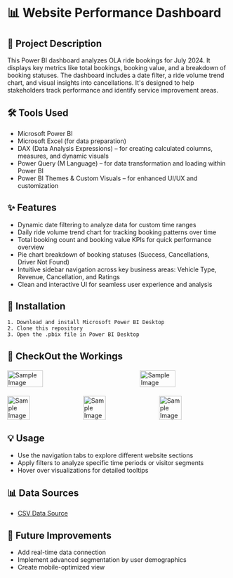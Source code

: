 # 📊 Website Performance Dashboard

## 📝 Project Description
This Power BI dashboard analyzes OLA ride bookings for July 2024. It displays key metrics like total bookings, booking value, and a breakdown of booking statuses. The dashboard includes a date filter, a ride volume trend chart, and visual insights into cancellations. It's designed to help stakeholders track performance and identify service improvement areas.

## 🛠️ Tools Used
- Microsoft Power BI
- Microsoft Excel (for data preparation)
- DAX (Data Analysis Expressions) – for creating calculated columns, measures, and dynamic visuals
- Power Query (M Language) – for data transformation and loading within Power BI
- Power BI Themes & Custom Visuals – for enhanced UI/UX and customization

## ✨ Features
- Dynamic date filtering to analyze data for custom time ranges
- Daily ride volume trend chart for tracking booking patterns over time
- Total booking count and booking value KPIs for quick performance overview
- Pie chart breakdown of booking statuses (Success, Cancellations, Driver Not Found)
- Intuitive sidebar navigation across key business areas: Vehicle Type, Revenue, Cancellation, and Ratings
- Clean and interactive UI for seamless user experience and analysis

## 🚀 Installation
    1. Download and install Microsoft Power BI Desktop
    2. Clone this repository
    3. Open the .pbix file in Power BI Desktop

## 👀 CheckOut the Workings
<div style="display: flex; flex-direction: row; justify-content: space-between; gap: 15px; margin: 20px 0;">
    <img src="https://ik.imagekit.io/9cnsmhk11/odd1.png?updatedAt=1745526525892" alt="Sample Image" style="width: 40%; height: auto;">
    <img src="https://ik.imagekit.io/9cnsmhk11/odd2.png?updatedAt=1745526525594" alt="Sample Image" style="width: 40%; height: auto;">
</div>
<div style="display: flex; flex-direction: row; justify-content: space-between; gap: 15px; margin: 20px 0;">
    <img src="https://ik.imagekit.io/9cnsmhk11/odd3.png?updatedAt=1745526525662" alt="Sample Image" style="width: 32%; height: auto;">
    <img src="https://ik.imagekit.io/9cnsmhk11/odd4.png?updatedAt=1745526525659" alt="Sample Image" style="width: 32%; height: auto;">
    <img src="https://ik.imagekit.io/9cnsmhk11/odd5.png?updatedAt=1745526525743" alt="Sample Image" style="width: 32%; height: auto;">
</div>
    
## 💡 Usage
- Use the navigation tabs to explore different website sections
- Apply filters to analyze specific time periods or visitor segments
- Hover over visualizations for detailed tooltips

## 📊 Data Sources
- [CSV Data Source](https://github.com/Kunal-Rawat007/Website-Performance-Analysis/blob/main/ola-dashboard-data.csv)

## 🔮 Future Improvements
- Add real-time data connection
- Implement advanced segmentation by user demographics
- Create mobile-optimized view
